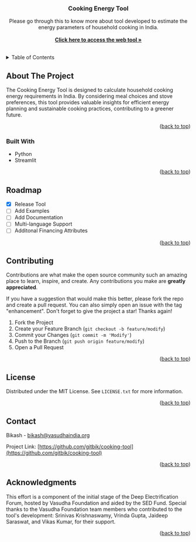 <a name="readme-top"></a>

<!-- PROJECT LOGO -->
<br />
  <h3 align="center">Cooking Energy Tool</h3>

  <p align="center">
    Please go through this to know more about tool developed to estimate the energy parameters of household cooking in India.
    <br /><br />
    <a href="https://cooking-tool.streamlit.app"><strong>Click here to access the web tool »</strong></a>
    <br />
    <br />
  </p>
</div>

<!-- TABLE OF CONTENTS -->
<details>
  <summary>Table of Contents</summary>
  <ol>
    <li>
      <a href="#about-the-project">About The Project</a>
      <ul> <li><a href="#built-with">Built With</a></li> </ul>
    </li>
    <li><a href="#usage">Usage</a></li>
    <li><a href="#roadmap">Roadmap</a></li>
    <li><a href="#contributing">Contributing</a></li>
    <li><a href="#license">License</a></li>
    <li><a href="#contact">Contact</a></li>
    <li><a href="#acknowledgments">Acknowledgments</a></li>
  </ol>
</details>


<!-- ABOUT THE PROJECT -->
## About The Project

The Cooking Energy Tool is designed to calculate household cooking energy requirements in India. By considering meal choices and stove preferences, this tool provides valuable insights for efficient energy planning and sustainable cooking practices, contributing to a greener future.

<p align="right">(<a href="#readme-top">back to top</a>)</p>


### Built With

* Python
* Streamlit

<p align="right">(<a href="#readme-top">back to top</a>)</p>

<!-- ROADMAP -->
## Roadmap

- [x] Release Tool
- [ ] Add Examples
- [ ] Add Documentation
- [ ] Multi-language Support
- [ ] Additonal Financing Attributes

<p align="right">(<a href="#readme-top">back to top</a>)</p>

<!-- CONTRIBUTING -->
## Contributing

Contributions are what make the open source community such an amazing place to learn, inspire, and create. Any contributions you make are **greatly appreciated**.

If you have a suggestion that would make this better, please fork the repo and create a pull request. You can also simply open an issue with the tag "enhancement".
Don't forget to give the project a star! Thanks again!

1. Fork the Project
2. Create your Feature Branch (`git checkout -b feature/modify`)
3. Commit your Changes (`git commit -m 'Modify'`)
4. Push to the Branch (`git push origin feature/modify`)
5. Open a Pull Request

<p align="right">(<a href="#readme-top">back to top</a>)</p>



<!-- LICENSE -->
## License

Distributed under the MIT License. See `LICENSE.txt` for more information.

<p align="right">(<a href="#readme-top">back to top</a>)</p>



<!-- CONTACT -->
## Contact

Bikash - bikash@vasudhaindia.org

Project Link: [https://github.com/gitbik/cooking-tool](https://github.com/gitbik/cooking-tool)

<p align="right">(<a href="#readme-top">back to top</a>)</p>



<!-- ACKNOWLEDGMENTS -->
## Acknowledgments

This effort is a component of the initial stage of the Deep Electrification Forum, hosted by Vasudha Foundation and aided by the SED Fund. Special thanks to the Vasudha Foundation team members who contributed to the tool's development: Srinivas Krishnaswamy, Vrinda Gupta, Jaideep Saraswat, and Vikas Kumar, for their support.

<p align="right">(<a href="#readme-top">back to top</a>)</p>


